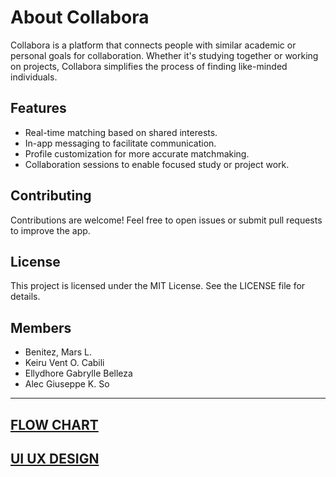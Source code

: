 # About Collabora
Collabora is a platform that connects people with similar academic or personal goals for collaboration. Whether it's studying together or working on projects, Collabora simplifies the process of finding like-minded individuals.

## Features
- Real-time matching based on shared interests.
- In-app messaging to facilitate communication.
- Profile customization for more accurate matchmaking.
- Collaboration sessions to enable focused study or project work.

## Contributing
Contributions are welcome! Feel free to open issues or submit pull requests to improve the app.

## License
This project is licensed under the MIT License. See the LICENSE file for details.



## Members
- Benitez, Mars L.
- Keiru Vent O. Cabili
- Ellydhore Gabrylle Belleza
- Alec Giuseppe K. So
  
***
[FLOW CHART](https://www.figma.com/design/h7Bbh2dS6MwSsTeyBIovbh/CollaboraFlowChart?node-id=0-1&node-type=canvas&t=NTRFlD6ouJnCrGlM-0)
---
[UI UX DESIGN](https://www.figma.com/design/FxblX5q5yIJ3DYJNUZ95eD/Collabora-(CSIT321)-UI%2FUX?node-id=0-1&node-type=canvas&t=ekV0Ga51OU2epzEU-0)
---
